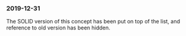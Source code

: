 ### 2019-12-31

The SOLID version of this concept has been put on top of the list, and reference to old version has been hidden.